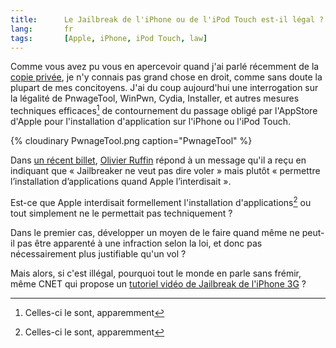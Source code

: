 ```yaml
---
title:      Le Jailbreak de l'iPhone ou de l'iPod Touch est-il légal ?
lang:       fr
tags:       [Apple, iPhone, iPod Touch, law]
---
```


Comme vous avez pu vous en apercevoir quand j'ai parlé récemment de la [copie privée](/2008/07/copie-privee-le-non-droit-qu-on-n-a-pas.html), je n'y connais pas grand chose en droit, comme sans doute la plupart de mes concitoyens. J'ai du coup aujourd'hui une interrogation sur la légalité de PnwageTool, WinPwn, Cydia, Installer, et autres mesures techniques efficaces[^1] de contournement du passage obligé par l'AppStore d'Apple pour l'installation d'application sur l'iPhone ou l'iPod Touch.


[^1]: Celles-ci le sont, apparemment

{% cloudinary PwnageTool.png caption="PwnageTool" %}


Dans [un récent billet](http://www.veilleperso.com/non-vais-taider-pirater-logiciels-iphone-2344), [Olivier Ruffin](http://www.veilleperso.com/) répond à un message qu'il a reçu en indiquant que « Jailbreaker ne veut pas dire voler » mais plutôt « permettre l’installation d’applications quand Apple l’interdisait ».

Est-ce que Apple interdisait formellement l'installation d'applications[^1] ou tout simplement ne le permettait pas techniquement ?

Dans le premier cas, développer un moyen de le faire quand même ne peut-il pas être apparenté à une infraction selon la loi, et donc pas nécessairement plus justifiable qu'un vol ?

Mais alors, si c'est illégal, pourquoi tout le monde en parle sans frémir, même CNET qui propose un [tutoriel vidéo de Jailbreak de l'iPhone 3G](http://cnettv.cnet.com/9742-1_53-50003159.html) ?


[^1]: Je n'ai pas lu les CGV ou autres documents écrits en tout petit dans un langage incompréhensible…
